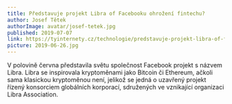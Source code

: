```yaml
---
title: Představuje projekt Libra of Facebooku ohrožení fintechu?
author: Josef Tětek
authorImage: avatar/josef-tetek.jpg
published: 2019-07-07
link: https://tyinternety.cz/technologie/predstavuje-projekt-libra-of-facebooku-ohrozeni-fintechu-odpovida-reflex-miton-alza-pilulka-sporka-a-fintech-asociace/
picture: 2019-06-26.jpg
---
```


V polovině června představila světu společnost Facebook projekt s názvem Libra. Libra se inspirovala kryptoměnami jako Bitcoin či Ethereum, ačkoli sama klasickou kryptoměnou není, jelikož se jedná o uzavřený projekt řízený konsorciem globálních korporací, sdružených ve vznikající organizaci Libra Association.
